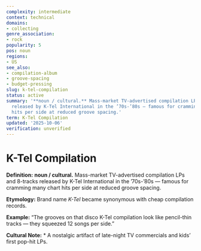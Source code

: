 ```yaml
---
complexity: intermediate
context: technical
domains:
- collecting
genre_association:
- rock
popularity: 5
pos: noun
regions:
- US
see_also:
- compilation-album
- groove-spacing
- budget-pressing
slug: k-tel-compilation
status: active
summary: '**noun / cultural.** Mass-market TV-advertised compilation LPs and 8-tracks
  released by K-Tel International in the ’70s-’80s — famous for cramming many chart
  hits per side at reduced groove spacing.'
term: K-Tel Compilation
updated: '2025-10-06'
verification: unverified
---
```


# K-Tel Compilation

**Definition:** **noun / cultural.** Mass-market TV-advertised compilation LPs and 8-tracks released by K-Tel International in the ’70s-’80s — famous for cramming many chart hits per side at reduced groove spacing.

**Etymology:** Brand name *K-Tel* became synonymous with cheap compilation records.

**Example:** “The grooves on that disco K-Tel compilation look like pencil-thin tracks — they squeezed 12 songs per side.”

**Cultural Note:** * A nostalgic artifact of late-night TV commercials and kids’ first pop-hit LPs.

